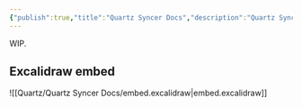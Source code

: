 ```yaml
---
{"publish":true,"title":"Quartz Syncer Docs","description":"Quartz Syncer documentation.","created":"Sunday, December 15th 2024, 8:05:41 am","modified":"Saturday, May 31st 2025, 10:14:23 am","cssclasses":"mado-heading hide-date index-page"}
---
```



WIP.

## Excalidraw embed

![[Quartz/Quartz Syncer Docs/embed.excalidraw\|embed.excalidraw]]
